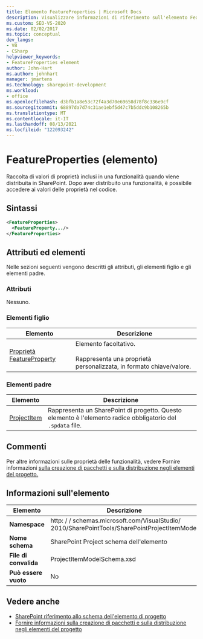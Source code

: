 ```yaml
---
title: Elemento FeatureProperties | Microsoft Docs
description: Visualizzare informazioni di riferimento sull'elemento FeatureProperties, che è un elemento nello SharePoint schema dell'elemento di progetto.
ms.custom: SEO-VS-2020
ms.date: 02/02/2017
ms.topic: conceptual
dev_langs:
- VB
- CSharp
helpviewer_keywords:
- FeatureProperties element
author: John-Hart
ms.author: johnhart
manager: jmartens
ms.technology: sharepoint-development
ms.workload:
- office
ms.openlocfilehash: d3bfb1a8e53c72f4a3d70e69658d78f8c336e9cf
ms.sourcegitcommit: 68897da7d74c31ae1ebf5d47c7b5ddc9b108265b
ms.translationtype: MT
ms.contentlocale: it-IT
ms.lasthandoff: 08/13/2021
ms.locfileid: "122093242"
---
```

# <a name="featureproperties-element"></a>FeatureProperties (elemento)
  Raccolta di valori di proprietà inclusi in una funzionalità quando viene distribuita in SharePoint. Dopo aver distribuito una funzionalità, è possibile accedere ai valori delle proprietà nel codice.

## <a name="syntax"></a>Sintassi

```xml
<FeatureProperties>
  <FeatureProperty.../>
</FeatureProperties>
```

## <a name="attributes-and-elements"></a>Attributi ed elementi
 Nelle sezioni seguenti vengono descritti gli attributi, gli elementi figlio e gli elementi padre.

### <a name="attributes"></a>Attributi
 Nessuno.

### <a name="child-elements"></a>Elementi figlio

|Elemento|Descrizione|
|-------------|-----------------|
|[Proprietà FeatureProperty](../sharepoint/featureproperty-element.md)|Elemento facoltativo.<br /><br /> Rappresenta una proprietà personalizzata, in formato chiave/valore.|

### <a name="parent-elements"></a>Elementi padre

|Elemento|Descrizione|
|-------------|-----------------|
|[ProjectItem](../sharepoint/projectitem-element.md)|Rappresenta un SharePoint di progetto. Questo elemento è l'elemento radice obbligatorio del `.spdata` file.|

## <a name="remarks"></a>Commenti
 Per altre informazioni sulle proprietà delle funzionalità, vedere Fornire informazioni [sulla creazione di pacchetti e sulla distribuzione negli elementi del progetto.](../sharepoint/providing-packaging-and-deployment-information-in-project-items.md)

## <a name="element-information"></a>Informazioni sull'elemento

|Elemento|Descrizione|
|-------------|-----------------|
|**Namespace**|http: \/ \/ schemas.microsoft.com/VisualStudio/<br>2010/SharePointTools/SharePointProjectItemModel|
|**Nome schema**|SharePoint Project schema dell'elemento|
|**File di convalida**|ProjectItemModelSchema.xsd|
|**Può essere vuoto**|No|

## <a name="see-also"></a>Vedere anche
- [SharePoint riferimento allo schema dell'elemento di progetto](../sharepoint/sharepoint-project-item-schema-reference.md)
- [Fornire informazioni sulla creazione di pacchetti e sulla distribuzione negli elementi del progetto](../sharepoint/providing-packaging-and-deployment-information-in-project-items.md)
